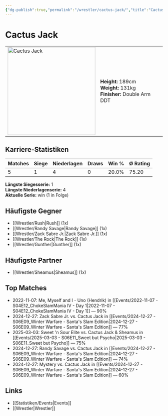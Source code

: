 ```yaml
---
{"dg-publish":true,"permalink":"/wrestler/cactus-jack/","title":"Cactus Jack","tags":["wrestler"],"noteIcon":""}
---
```



# Cactus Jack

<table>
        <tr>
        <td><img src="https://github.com/CptSpaulding1980/choke-slam-wrestling/releases/download/images/Cactus_Jack.png" width="280" alt="Cactus Jack"></td>
        <td>
        <b>Height:</b> 189cm<br>
        <b>Weight:</b> 131kg<br>
        <b>Finisher:</b> Double Arm DDT<br>
        </td>
        </tr>
        </table>
        
## Karriere-Statistiken

| Matches | Siege | Niederlagen | Draws | Win % | Ø Rating |
|---------|-------|-------------|-------|-------|-----------|
| 5 | 1 | 4 | 0 | 20.0% | 75.20 |

**Längste Siegesserie:** 1<br>**Längste Niederlagenserie:** 4<br>**Aktuelle Serie:** win (1 in Folge)


## Häufigste Gegner
- [[Wrestler/Rush\|Rush]] (1x)
- [[Wrestler/Randy Savage\|Randy Savage]] (1x)
- [[Wrestler/Zack Sabre Jr.\|Zack Sabre Jr.]] (1x)
- [[Wrestler/The Rock\|The Rock]] (1x)
- [[Wrestler/Gunther\|Gunther]] (1x)

## Häufigste Partner
- [[Wrestler/Sheamus\|Sheamus]] (1x)

## Top Matches
- 2022-11-07: Me, Myself and I - Uno (Hendrik) in [[Events/2022-11-07 - S04E12_ChokeSlamMania IV - Day 1\|2022-11-07 - S04E12_ChokeSlamMania IV - Day 1]] — 90%
- 2024-12-27: Zack Sabre Jr. vs. Cactus Jack in [[Events/2024-12-27 - S06E09_Winter Warfare - Santa's Slam Edition\|2024-12-27 - S06E09_Winter Warfare - Santa's Slam Edition]] — 77%
- 2025-03-03: Sweet 'n Sour Elite vs. Cactus Jack & Sheamus in [[Events/2025-03-03 - S06E11_Sweet but Psycho\|2025-03-03 - S06E11_Sweet but Psycho]] — 75%
- 2024-12-27: Randy Savage vs. Cactus Jack in [[Events/2024-12-27 - S06E09_Winter Warfare - Santa's Slam Edition\|2024-12-27 - S06E09_Winter Warfare - Santa's Slam Edition]] — 74%
- 2024-12-27: Mystery vs. Cactus Jack in [[Events/2024-12-27 - S06E09_Winter Warfare - Santa's Slam Edition\|2024-12-27 - S06E09_Winter Warfare - Santa's Slam Edition]] — 60%

## Links
- [[Statistiken/Events\|Events]]
- [[Wrestler\|Wrestler]]
